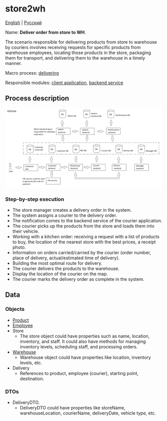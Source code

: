 # store2wh

[English](store2wh.md) | [Русский](store2wh.ru.md)

Name: **Deliver order from store to WH**.

The scenario responsible for delivering products from store to warehouse by couriers involves receiving requests for specific products from warehouse employees, locating those products in the store, packaging them for transport, and delivering them to the warehouse in a timely manner.

Macro process: [delivering](../../macroprocesses/delivering.md)

Responsible modules: [client application](../../frontend/courierclient.md), [backend service](../../backend/courierbackend.md)

## Process description

![delivering_overall](../../img/delivering_overall.png)

### Step-by-step execution

- The store manager creates a delivery order in the system.
- The system assigns a courier to the delivery order.
- The notification comes to the backend service of the courier application.
- The courier picks up the products from the store and loads them into their vehicle.
- Working with a kitchen order: receiving a request with a list of products to buy, the location of the nearest store with the best prices, a receipt photo.
- Information on orders carried/carried by the courier (order number, place of delivery, actual/estimated time of delivery).
- Building the most optimal route for delivery.
- The courier delivers the products to the warehouse.
- Display the location of the courier on the map.
- The courier marks the delivery order as complete in the system.

## Data 

### Objects

- [Product](https://github.com/alexeysp11/workflow-lib/blob/main/src/Models/Business/Products/Product.cs)
- [Employee](https://github.com/alexeysp11/workflow-lib/blob/main/src/Models/Business/InformationSystem/Employee.cs)
- Store
    - The store object could have properties such as name, location, inventory, and staff. It could also have methods for managing inventory levels, scheduling staff, and processing orders.
- [Warehouse](https://github.com/alexeysp11/workflow-lib/blob/main/src/Models/Business/InformationSystem/Warehouse.cs) 
    - Warehouse object could have properties like location, inventory levels, etc. 
- Delivery
    - References to product, employee (courier), starting point, destination.

### DTOs

- DeliveryDTO.
    - DeliveryDTO could have properties like storeName, warehouseLocation, courierName, deliveryDate, vehicle type, etc.
